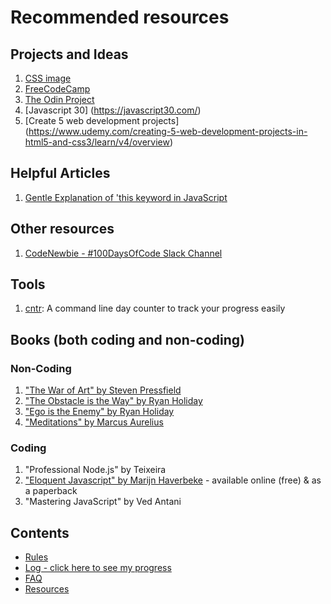 # Recommended resources

## Projects and Ideas
1. [CSS image](http://coding-artist.teachable.com)
2. [FreeCodeCamp](https://www.freecodecamp.com)
3. [The Odin Project](http://www.theodinproject.com/)
4. [Javascript 30] (https://javascript30.com/)
5. [Create 5 web development projects] (https://www.udemy.com/creating-5-web-development-projects-in-html5-and-css3/learn/v4/overview)





## Helpful Articles
1. [Gentle Explanation of 'this keyword in JavaScript](http://rainsoft.io/gentle-explanation-of-this-in-javascript/)




## Other resources
1. [CodeNewbie - #100DaysOfCode Slack Channel](https://codenewbie.typeform.com/to/uwsWlZ)

## Tools
1. [cntr](https://github.com/nsgonultas/cntr): A command line day counter to track your progress easily

## Books (both coding and non-coding)

### Non-Coding
1. ["The War of Art" by Steven Pressfield](http://www.goodreads.com/book/show/1319.The_War_of_Art)
2. ["The Obstacle is the Way" by Ryan Holiday](http://www.goodreads.com/book/show/18668059-the-obstacle-is-the-way?ac=1&from_search=true)
3. ["Ego is the Enemy" by Ryan Holiday](http://www.goodreads.com/book/show/27036528-ego-is-the-enemy?from_search=true&search_version=service)
4. ["Meditations" by Marcus Aurelius](https://www.goodreads.com/book/show/662925.Meditations)

### Coding
1. "Professional Node.js" by Teixeira
2. ["Eloquent Javascript" by Marijn Haverbeke](http://eloquentjavascript.net/) - available online (free) & as a paperback
3. "Mastering JavaScript" by Ved Antani

## Contents
* [Rules](rules.md)
* [Log - click here to see my progress](log.md)
* [FAQ](FAQ.md)
* [Resources](resources.md)
